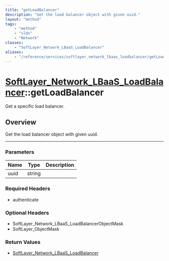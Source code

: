 ```yaml
---
title: "getLoadBalancer"
description: "Get the load balancer object with given uuid."
layout: "method"
tags:
    - "method"
    - "sldn"
    - "Network"
classes:
    - "SoftLayer_Network_LBaaS_LoadBalancer"
aliases:
    - "/reference/services/softlayer_network_lbaas_loadbalancer/getLoadBalancer"
---
```

# [SoftLayer_Network_LBaaS_LoadBalancer](/reference/services/SoftLayer_Network_LBaaS_LoadBalancer)::getLoadBalancer


Get a specific load balancer. 


## Overview 
Get the load balancer object with given uuid. 

-----

### Parameters 
|Name | Type | Description |
| --- | --- | --- |
|uuid| string| |


### Required Headers
* authenticate


### Optional Headers
* SoftLayer_Network_LBaaS_LoadBalancerObjectMask
* SoftLayer_ObjectMask

### Return Values
* <a href='/reference/datatypes/SoftLayer_Network_LBaaS_LoadBalancer'>SoftLayer_Network_LBaaS_LoadBalancer </a>




